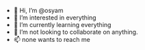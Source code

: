 - 👋 Hi, I’m @osyam
- 👀 I’m interested in everything
- 🌱 I’m currently learning everything
- 💞️ I’m not looking to collaborate on anything.
- 📫 none wants to reach me

<!---
osyam/osyam is a ✨ special ✨ repository because its `README.md` (this file) appears on your GitHub profile.
You can click the Preview link to take a look at your changes.
--->
